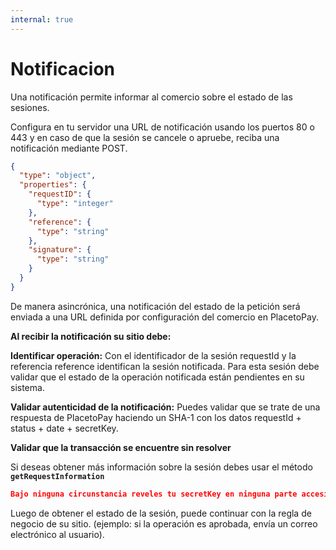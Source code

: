 ```yaml
---
internal: true
---
```


# Notificacion

Una notificación permite informar al comercio sobre el estado de las sesiones.

Configura en tu servidor una URL de notificación usando los puertos 80 o 443 y en caso de que la sesión se cancele o apruebe, reciba una notificación mediante POST.

```json jsonSchema
{
  "type": "object",
  "properties": {
    "requestID": {
      "type": "integer"
    },
    "reference": {
      "type": "string"
    },
    "signature": {
      "type": "string"
    }
  }
}
```

De manera asincrónica, una notificación del estado de la petición será enviada a una URL definida por configuración del comercio en PlacetoPay.

**Al recibir la notificación su sitio debe:**

**Identificar operación:**
Con el identificador de la sesión requestId y la referencia reference identifican la sesión notificada. Para esta sesión debe validar que el estado de la operación notificada están pendientes en su sistema.

**Validar autenticidad de la notificación:**
Puedes validar que se trate de una respuesta de PlacetoPay haciendo un SHA-1 con los datos requestId + status + date + secretKey.

**Validar que la transacción se encuentre sin resolver**

Si deseas obtener más información sobre la sesión debes usar el método **`getRequestInformation`**

```json
Bajo ninguna circunstancia reveles tu secretKey en ninguna parte accesible a los clientes o usuarios de su aplicación.
```

Luego de obtener el estado de la sesión, puede continuar con la regla de negocio de su sitio. (ejemplo: si la operación es aprobada, envía un correo electrónico al usuario).
